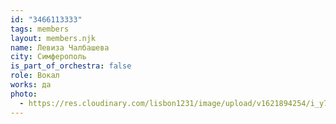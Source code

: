 ```yaml
---
id: "3466113333"
tags: members
layout: members.njk
name: Левиза Чалбашева
city: Симферополь
is_part_of_orchestra: false
role: Вокал
works: да
photo:
  - https://res.cloudinary.com/lisbon1231/image/upload/v1621894254/i_y7e8eh.jpg
---
```

